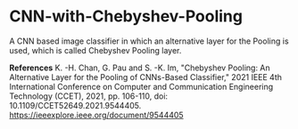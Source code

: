 # CNN-with-Chebyshev-Pooling

A CNN  based image classifier in which an alternative layer for the Pooling is used, which is called Chebyshev Pooling layer.


**References**
K. -H. Chan, G. Pau and S. -K. Im, "Chebyshev Pooling: An Alternative Layer for the Pooling of CNNs-Based Classifier," 2021 IEEE 4th International Conference on Computer and Communication Engineering Technology (CCET), 2021, pp. 106-110, doi: 10.1109/CCET52649.2021.9544405.
https://ieeexplore.ieee.org/document/9544405
